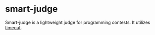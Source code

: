 smart-judge
===========
Smart-judge is a lightweight judge for programming contests. It utilizes [timeout](https://github.com/pshved/timeout).
